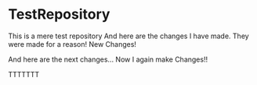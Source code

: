 # TestRepository
This is a mere test repository
And here are the changes I have made. They were made for a reason!
 New Changes!

 And here are the next changes...
 Now I again make Changes!!

TTTTTTT